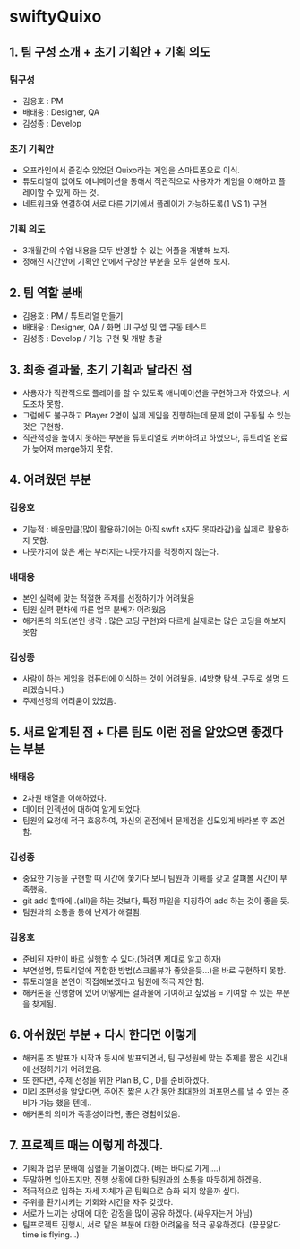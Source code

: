 # swiftyQuixo
## 1. 팀 구성 소개 + 초기 기획안 + 기획 의도
### 팀구성
 - 김용호 : PM
 - 배태웅 : Designer, QA
 - 김성종 : Develop

### 초기 기획안
 - 오프라인에서 즐길수 있었던 Quixo라는 게임을 스마트폰으로 이식.
 - 튜토리얼이 없어도 애니메이션을 통해서 직관적으로 사용자가 게임을 이해하고 플레이할 수 있게 하는 것.
 - 네트워크와 연결하여 서로 다른 기기에서 플레이가 가능하도록(1 VS 1) 구현
 
### 기획 의도
 - 3개월간의 수업 내용을 모두 반영할 수 있는 어플을 개발해 보자.
 - 정해진 시간안에 기획안 안에서 구상한 부분을 모두 실현해 보자.

## 2. 팀 역할 분배
 - 김용호 : PM / 튜토리얼 만들기
 - 배태웅 : Designer, QA / 화면 UI 구성 및 앱 구동 테스트
 - 김성종 : Develop / 기능 구현 및 개발 총괄

## 3. 최종 결과물, 초기 기획과 달라진 점
 - 사용자가 직관적으로 플레이를 할 수 있도록 애니메이션을 구현하고자 하였으나, 시도조차 못함.
 - 그럼에도 불구하고 Player 2명이 실제 게임을 진행하는데 문제 없이 구동될 수 있는 것은 구현함.
 - 직관적성을 높이지 못하는 부분을 튜토리얼로 커버하려고 하였으나, 튜토리얼 완료가 늦어져 merge하지 못함.

## 4. 어려웠던 부분
### 김용호
 - 기능적 : 배운만큼(많이 활용하기에는 아직 swfit s자도 못따라감)을 실제로 활용하지 못함.
 - 나뭇가지에 앉은 새는 부러지는 나뭇가지를 걱정하지 않는다.

### 배태웅
 - 본인 실력에 맞는 적절한 주제를 선정하기가 어려웠음
 - 팀원 실력 편차에 따른 업무 분배가 어려웠음
 - 해커톤의 의도(본인 생각 : 많은 코딩 구현)와 다르게 실제로는 많은 코딩을 해보지 못함

### 김성종
 - 사람이 하는 게임을 컴퓨터에 이식하는 것이 어려웠음. (4방향 탐색_구두로 설명 드리겠습니다.)
 - 주제선정의 어려움이 있었음.

## 5. 새로 알게된 점 + 다른 팀도 이런 점을 알았으면 좋겠다는 부분
### 배태웅
 - 2차원 배열을 이해하였다.
 - 데이터 인젝션에 대하여 알게 되었다.
 - 팀원의 요청에 적극 호응하여, 자신의 관점에서 문제점을 심도있게 바라본 후 조언 함.

### 김성종
 - 중요한 기능을 구현할 때 시간에 쫓기다 보니 팀원과 이해를 갖고 살펴볼 시간이 부족했음.
 - git add 할때에 .(all)을 하는 것보다, 특정 파일을 지칭하여 add 하는 것이 좋을 듯.
 - 팀원과의 소통을 통해 난제가 해결됨.

### 김용호
 - 준비된 자만이 바로 실행할 수 있다.(하려면 제대로 알고 하자)
 - 부연설명, 튜토리얼에 적합한 방법(스크롤뷰가 좋았을듯...)을 바로 구현하지 못함.
 - 튜토리얼을 본인이 직접해보겠다고 팀원에 적극 제안 함.
 - 해커톤을 진행함에 있어 어떻게든 결과물에 기여하고 싶었음 = 기여할 수 있는 부분을 찾게됨.
  
## 6. 아쉬웠던 부분 + 다시 한다면 이렇게
 - 해커톤 조 발표가 시작과 동시에 발표되면서, 팀 구성원에 맞는 주제를 짧은 시간내에 선정하기가 어려웠음.
 - 또 한다면, 주제 선정을 위한 Plan B, C , D를 준비하겠다.
 - 미리 조편성을 알았다면, 주어진 짧은 시간 동안 최대한의 퍼포먼스를 낼 수 있는 준비가 가능 했을 텐데..
 - 해커톤의 의미가 즉흥성이라면, 좋은 경험이었음.

## 7. 프로젝트 때는 이렇게 하겠다.
 - 기획과 업무 분배에 심혈을 기울이겠다. (배는 바다로 가게....)
 - 두말하면 입아프지만, 진행 상황에 대한 팀원과의 소통을 따듯하게 하겠음.
 - 적극적으로 임하는 자세 자체가 곧 팀웍으로 승화 되지 않을까 싶다.
 - 주위를 환기시키는 기회와 시간을 자주 갖겠다.
 - 서로가 느끼는 상대에 대한 감정을 많이 공유 하겠다. (싸우자는거 아님)
 - 팀프로젝트 진행시, 서로 맡은 부분에 대한 어려움을 적극 공유하겠다. (끙끙앓다 time is flying...)
 
 
 
 
 
 
 
 
 
 
 